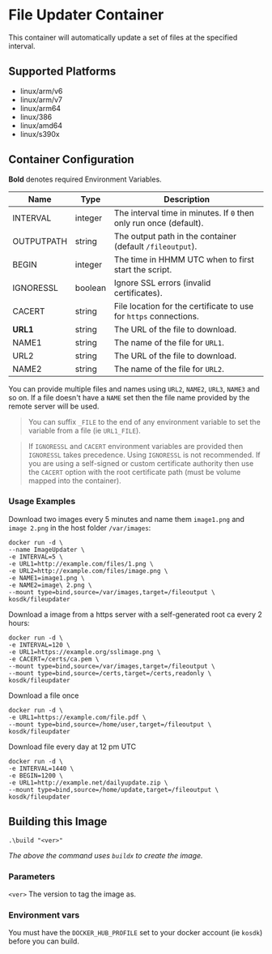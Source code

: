 # File Updater Container

This container will automatically update a set of files at the specified interval.

## Supported Platforms
* linux/arm/v6
* linux/arm/v7
* linux/arm64
* linux/386
* linux/amd64
* linux/s390x

## Container Configuration

**Bold** denotes required Environment Variables.

| Name       | Type    | Description                                                            |
| ---------- | ------- | ---------------------------------------------------------------------- |
| INTERVAL   | integer | The interval time in minutes. If `0` then only run once (default).     |
| OUTPUTPATH | string  | The output path in the container (default `/fileoutput`).              |
| BEGIN      | integer | The time in HHMM UTC when to first start the script.                   |
| IGNORESSL  | boolean | Ignore SSL errors (invalid certificates).                              |
| CACERT     | string  | File location for the certificate to use for `https` connections.      |
| **URL1**   | string  | The URL of the file to download.                                       |
| NAME1      | string  | The name of the file for `URL1`.                                       |
| URL2       | string  | The URL of the file to download.                                       |
| NAME2      | string  | The name of the file for `URL2`.                                       |

You can provide multiple files and names using `URL2`, `NAME2`, `URL3`, `NAME3` and so on. If a file doesn't have a `NAME` set then the file name provided by the remote server will be used.

> You can suffix  `_FILE` to the end of any environment variable to set the variable from a file (ie `URL1_FILE`).

> If `IGNORESSL` and `CACERT` environment variables are provided then `IGNORESSL` takes precedence. Using `IGNORESSL` is not recommended. If you are using a self-signed or custom certificate authority then use the `CACERT` option with the root certificate path (must be volume mapped into the container).

### Usage Examples
Download two images every 5 minutes and name them `image1.png` and `image 2.png` in the host folder `/var/images`:
```
docker run -d \
--name ImageUpdater \
-e INTERVAL=5 \
-e URL1=http://example.com/files/1.png \
-e URL2=http://example.com/files/image.png \
-e NAME1=image1.png \
-e NAME2=image\ 2.png \
--mount type=bind,source=/var/images,target=/fileoutput \
kosdk/fileupdater
```

Download a image from a https server with a self-generated root ca every 2 hours:
```
docker run -d \
-e INTERVAL=120 \
-e URL1=https://example.org/sslimage.png \
-e CACERT=/certs/ca.pem \
--mount type=bind,source=/var/images,target=/fileoutput \
--mount type=bind,source=/certs,target=/certs,readonly \
kosdk/fileupdater
```

Download a file once
```
docker run -d \
-e URL1=https://example.com/file.pdf \
--mount type=bind,source=/home/user,target=/fileoutput \
kosdk/fileupdater
```

Download file every day at 12 pm UTC
```
docker run -d \
-e INTERVAL=1440 \
-e BEGIN=1200 \
-e URL1=http://example.net/dailyupdate.zip \
--mount type=bind,source=/home/update,target=/fileoutput \
kosdk/fileupdater
```

## Building this Image
```
.\build "<ver>"
```
*The above the command uses `buildx` to create the image.*

### Parameters
`<ver>` The version to tag the image as.

### Environment vars
You must have the `DOCKER_HUB_PROFILE` set to your docker account (ie `kosdk`) before you can build.